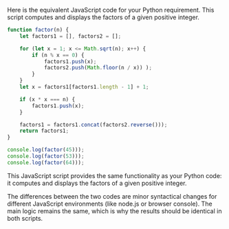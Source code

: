 Here is the equivalent JavaScript code for your Python requirement. This script computes and displays the factors of a given positive integer.

```JavaScript
function factor(n) {
    let factors1 = [], factors2 = [];

    for (let x = 1; x <= Math.sqrt(n); x++) {
        if (n % x == 0) {
            factors1.push(x);
            factors2.push(Math.floor(n / x)) );
        }
    }
    let x = factors1[factors1.length - 1] + 1;

    if (x * x === n) {
        factors1.push(x);
    }

    factors1 = factors1.concat(factors2.reverse()));
    return factors1;
}

console.log(factor(45)));
console.log(factor(53)));
console.log(factor(64)));
```

This JavaScript script provides the same functionality as your Python code: it computes and displays the factors of a given positive integer. 

The differences between the two codes are minor syntactical changes for different JavaScript environments (like node.js or browser console). The main logic remains the same, which is why the results should be identical in both scripts.
